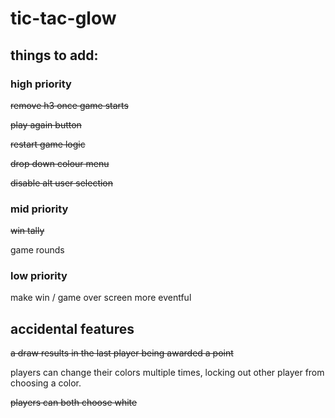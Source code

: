 # tic-tac-glow

## things to add:

### high priority
~~remove h3 once game starts~~

~~play again button~~  

~~restart game logic~~

~~drop down colour menu~~

 ~~disable alt user selection~~

### mid priority
~~win tally~~

game rounds

### low priority
make win / game over screen more eventful

## accidental features
~~a draw results in the last player being awarded a point~~

players can change their colors multiple times, locking
out other player from choosing a color.

~~players can both choose white~~